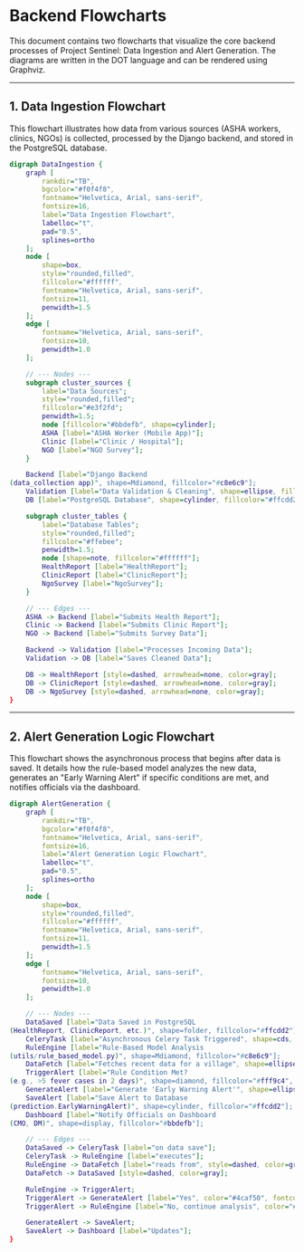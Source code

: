 # Backend Flowcharts

This document contains two flowcharts that visualize the core backend processes of Project Sentinel: Data Ingestion and Alert Generation. The diagrams are written in the DOT language and can be rendered using Graphviz.

---

## 1. Data Ingestion Flowchart

This flowchart illustrates how data from various sources (ASHA workers, clinics, NGOs) is collected, processed by the Django backend, and stored in the PostgreSQL database.

```dot
digraph DataIngestion {
    graph [
        rankdir="TB",
        bgcolor="#f0f4f8",
        fontname="Helvetica, Arial, sans-serif",
        fontsize=16,
        label="Data Ingestion Flowchart",
        labelloc="t",
        pad="0.5",
        splines=ortho
    ];
    node [
        shape=box,
        style="rounded,filled",
        fillcolor="#ffffff",
        fontname="Helvetica, Arial, sans-serif",
        fontsize=11,
        penwidth=1.5
    ];
    edge [
        fontname="Helvetica, Arial, sans-serif",
        fontsize=10,
        penwidth=1.0
    ];

    // --- Nodes ---
    subgraph cluster_sources {
        label="Data Sources";
        style="rounded,filled";
        fillcolor="#e3f2fd";
        penwidth=1.5;
        node [fillcolor="#bbdefb", shape=cylinder];
        ASHA [label="ASHA Worker (Mobile App)"];
        Clinic [label="Clinic / Hospital"];
        NGO [label="NGO Survey"];
    }

    Backend [label="Django Backend
(data_collection app)", shape=Mdiamond, fillcolor="#c8e6c9"];
    Validation [label="Data Validation & Cleaning", shape=ellipse, fillcolor="#fff9c4"];
    DB [label="PostgreSQL Database", shape=cylinder, fillcolor="#ffcdd2"];

    subgraph cluster_tables {
        label="Database Tables";
        style="rounded,filled";
        fillcolor="#ffebee";
        penwidth=1.5;
        node [shape=note, fillcolor="#ffffff"];
        HealthReport [label="HealthReport"];
        ClinicReport [label="ClinicReport"];
        NgoSurvey [label="NgoSurvey"];
    }

    // --- Edges ---
    ASHA -> Backend [label="Submits Health Report"];
    Clinic -> Backend [label="Submits Clinic Report"];
    NGO -> Backend [label="Submits Survey Data"];

    Backend -> Validation [label="Processes Incoming Data"];
    Validation -> DB [label="Saves Cleaned Data"];

    DB -> HealthReport [style=dashed, arrowhead=none, color=gray];
    DB -> ClinicReport [style=dashed, arrowhead=none, color=gray];
    DB -> NgoSurvey [style=dashed, arrowhead=none, color=gray];
}
```

---

## 2. Alert Generation Logic Flowchart

This flowchart shows the asynchronous process that begins after data is saved. It details how the rule-based model analyzes the new data, generates an "Early Warning Alert" if specific conditions are met, and notifies officials via the dashboard.

```dot
digraph AlertGeneration {
    graph [
        rankdir="TB",
        bgcolor="#f0f4f8",
        fontname="Helvetica, Arial, sans-serif",
        fontsize=16,
        label="Alert Generation Logic Flowchart",
        labelloc="t",
        pad="0.5",
        splines=ortho
    ];
    node [
        shape=box,
        style="rounded,filled",
        fillcolor="#ffffff",
        fontname="Helvetica, Arial, sans-serif",
        fontsize=11,
        penwidth=1.5
    ];
    edge [
        fontname="Helvetica, Arial, sans-serif",
        fontsize=10,
        penwidth=1.0
    ];

    // --- Nodes ---
    DataSaved [label="Data Saved in PostgreSQL
(HealthReport, ClinicReport, etc.)", shape=folder, fillcolor="#ffcdd2"];
    CeleryTask [label="Asynchronous Celery Task Triggered", shape=cds, style="filled", fillcolor="#d1c4e9"];
    RuleEngine [label="Rule-Based Model Analysis
(utils/rule_based_model.py)", shape=Mdiamond, fillcolor="#c8e6c9"];
    DataFetch [label="Fetches recent data for a village", shape=ellipse, style=dashed, fillcolor="#e0e0e0"];
    TriggerAlert [label="Rule Condition Met?
(e.g., >5 fever cases in 2 days)", shape=diamond, fillcolor="#fff9c4", style=filled];
    GenerateAlert [label="Generate 'Early Warning Alert'", shape=ellipse, fillcolor="#b2dfdb"];
    SaveAlert [label="Save Alert to Database
(prediction.EarlyWarningAlert)", shape=cylinder, fillcolor="#ffcdd2"];
    Dashboard [label="Notify Officials on Dashboard
(CMO, DM)", shape=display, fillcolor="#bbdefb"];

    // --- Edges ---
    DataSaved -> CeleryTask [label="on data save"];
    CeleryTask -> RuleEngine [label="executes"];
    RuleEngine -> DataFetch [label="reads from", style=dashed, color=gray];
    DataFetch -> DataSaved [style=dashed, color=gray];

    RuleEngine -> TriggerAlert;
    TriggerAlert -> GenerateAlert [label="Yes", color="#4caf50", fontcolor="#4caf50", penwidth=2.0];
    TriggerAlert -> RuleEngine [label="No, continue analysis", color="#f44336", fontcolor="#f44336", style=dashed];

    GenerateAlert -> SaveAlert;
    SaveAlert -> Dashboard [label="Updates"];
}
```
